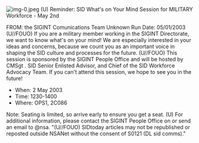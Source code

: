 ![img-0.jpeg](img-0.jpeg)
(U) Reminder: SID What's on Your Mind Session for MILITARY Workforce - May 2nd

FROM: the SIGINT Comunications Team
Unknown
Run Date: 05/01/2003
(U//FOUO) If you are a military member working in the SIGINT Directorate, we want to know what's on your mind! We are especially interested in your ideas and concerns, because we count you as an important voice in shaping the SID culture and processes for the future.
(U//FOUO) This session is sponsored by the SIGINT People Office and will be hosted by CMSgt
. SID Senior Enlisted Advisor, and Chief of the SID
Workforce Advocacy Team. If you can't attend this session, we hope to see you in the future!

- When: 2 May 2003
- Time: 1230-1400
- Where: OPS1, 2C086

Note: Seating is limited, so arrive early to ensure you get a seat.
(U) For additional information, please contact the SIGINT People Office on or send an email to @nsa.
"(U//FOUO) SIDtoday articles may not be republished or reposted outside NSANet without the consent of S0121 (DL sid comms)."
